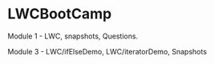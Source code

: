 # LWCBootCamp
Module 1 - LWC, snapshots, Questions.

Module 3 - LWC/ifElseDemo, LWC/iteratorDemo, Snapshots

